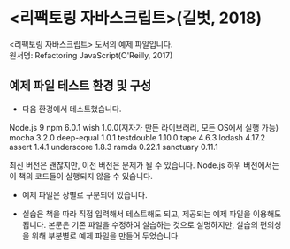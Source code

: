 ﻿<리팩토링 자바스크립트>(길벗, 2018)
=======================

<리팩토링 자바스크립트> 도서의 예제 파일입니다.<br/>
원서명: Refactoring JavaScript(O'Reilly, 2017)


## 예제 파일 테스트 환경 및 구성

- 다음 환경에서 테스트했습니다. 

Node.js 9
npm 6.0.1
wish 1.0.0(저자가 만든 라이브러리, 모든 OS에서 실행 가능)
mocha 3.2.0
deep-equal 1.0.1
testdouble 1.10.0
tape 4.6.3
lodash 4.17.2
assert 1.4.1
underscore 1.8.3
ramda 0.22.1
sanctuary 0.11.1

최신 버전은 괜찮지만, 이전 버전은 문제가 될 수 있습니다. Node.js 하위 버전에서는 이 책의 코드들이 실행되지 않을 수 있습니다.

- 예제 파일은 장별로 구분되어 있습니다.

- 실습은 책을 따라 직접 입력해서 테스트해도 되고, 제공되는 예제 파일을 이용해도 됩니다. 본문은 기존 파일을 수정하여 실습하는 것으로 설명하지만, 실습의 편의성을 위해 부분별로 예제 파일을 만들어 두었습니다.




